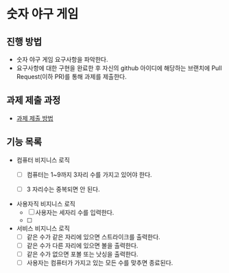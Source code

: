 # 숫자 야구 게임
## 진행 방법
* 숫자 야구 게임 요구사항을 파악한다.
* 요구사항에 대한 구현을 완료한 후 자신의 github 아이디에 해당하는 브랜치에 Pull Request(이하 PR)를 통해 과제를 제출한다.

## 과제 제출 과정
* [과제 제출 방법](https://github.com/next-step/nextstep-docs/tree/master/precourse)


## 기능 목록
 - 컴퓨터 비지니스 로직
   - [ ] 컴퓨터는 1~9까지 3자리 수를 가지고 있어야 한다.
   - [ ] 3 자리수는 중복되면 안 된다.
    

 - 사용자직 비지니스 로직
   - [ ] 사용자는 세자리 수를 입력한다.
   - [ ] 
   
 - 서비스 비지니스 로직
   - [ ] 같은 수가 같은 자리에 있으면 스트라이크를 출력한다.
   - [ ] 같은 수가 다른 자리에 있으면 볼을 출력한다.
   - [ ] 같은 수가 없으면 포볼 또는 낫싱을 출력한다.
   - [ ] 사용자는 컴퓨터가 가지고 있는 모든 수를 맞추면 종료된다.
